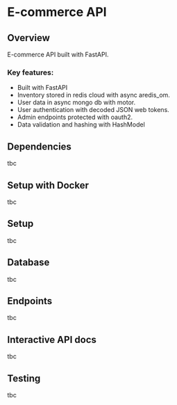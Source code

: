 # E-commerce API
 
## Overview
E-commerce API built with FastAPI.

### Key features:
- Built with FastAPI
- Inventory stored in redis cloud with async aredis_om. 
- User data in async mongo db with motor.
- User authentication with decoded JSON web tokens.
- Admin endpoints protected with oauth2.
- Data validation and hashing with HashModel

## Dependencies
tbc
 
## Setup with Docker
tbc

## Setup
tbc

## Database
tbc

## Endpoints
tbc

## Interactive API docs
tbc

## Testing
tbc
